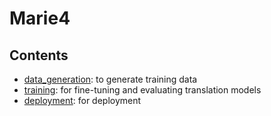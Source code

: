 # Marie4

## Contents

- [data_generation](./data_generation/): to generate training data
- [training](./training/): for fine-tuning and evaluating translation models
- [deployment](./deployment/): for deployment